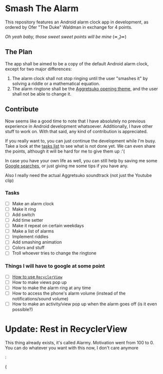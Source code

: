 # Smash The Alarm
This repository features an Android alarm clock app in development,
as ordered by Ofer "The Duke" Waldman in exchange for 4 points.

*Oh yeah baby, those sweet sweet points will be mine* (≖ ͜ʖ≖)

## The Plan
The app shall be aimed to be a copy of the default Android alarm clock,
except for two major differences:
1. The alarm clock shall not stop ringing until the user "smashes it" by solving a riddle or a mathematical equation.
2. The alarm ringtone shall be the [Aggretsuko opening theme](https://www.youtube.com/watch?v=z9jGaJJlNyo), and the user shall not be able to change it.

## Contribute
Now seems like a good time to note that I have absolutely no previous experience in Android development whatsoever.
Additionally, I have other stuff to work on.
With that said, any kind of contribution is appreciated.

If you really want to, you can just continue the development while I'm busy.
Take a look at the [tasks list](https://github.com/PaperBag42/SmashTheAlarmClock#tasks) to see what is not done yet.
We can even share the points, although it will be hard for me to give them up :'(

In case you have your own life as well, you can still help by saving me some [Google searches](https://github.com/PaperBag42/SmashTheAlarmClock#things-i-will-have-to-google-at-some-point),
or just giving me some tips if you have any.

Also I really need the actual Aggretsuko soundtrack (not just the Youtube clip)

### Tasks
- [ ] Make an alarm clock
- [ ] Make it ring
- [ ] Add switch
- [ ] Add time setter
- [ ] Make it repeat on certain weekdays
- [ ] Make a list of alarms
- [ ] Implement riddles
- [ ] Add smashing animation
- [ ] Colors and stuff
- [ ] Troll whoever tries to change the ringtone

### Things I will have to google at some point
- [ ] [How to use `RecyclerView`](https://www.youtube.com/watch?v=jS0buQyfJfs)
- [ ] How to make views pop up
- [ ] How to make the alarm ring at any time
- [ ] How to access the phone's alarm volume (instead of the notifications/sound volume)
- [ ] How to make an activity/view pop up when the alarm goes off (is it even possible?)

# Update: Rest in RecyclerView
This thing already exists, it's called Alarmy.
Motivation went from 100 to 0.
You can do whatever you want with this now, I don't care anymore

:

(

